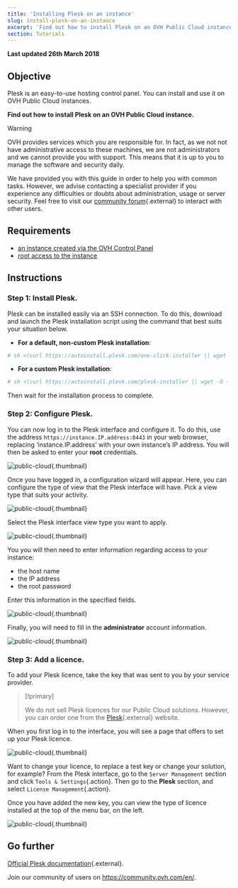 ```yaml
---
title: 'Installing Plesk on an instance'
slug: install-plesk-on-an-instance
excerpt: 'Find out how to install Plesk on an OVH Public Cloud instance'
section: Tutorials
---
```


**Last updated 26th March 2018**

## Objective

Plesk is an easy-to-use hosting control panel. You can install and use it on OVH Public Cloud instances.

**Find out how to install Plesk on an OVH Public Cloud instance.** 

> [!warning]
> 
> OVH provides services which you are responsible for.  In fact, as we not not have administrative access to these machines, we are not administrators and we cannot provide you with support. This means that it is up to you to manage the software and security daily.
>
> We have provided you with this guide in order to help you with common tasks. However, we advise contacting a specialist provider if you experience any difficulties or doubts about administration, usage or server security. Feel free to visit our [community forum](https://community.ovh.com/en/){.external} to interact with other users.
>

## Requirements

- [an instance created via the OVH Control Panel](../create_an_instance_in_your_ovh_customer_account/)
- [root access to the instance](../become_the_root_user_and_select_a_password/)

## Instructions

### Step 1: Install Plesk.

Plesk can be installed easily via an SSH connection. To do this, download and launch the Plesk installation script using the command that best suits your situation below.

- **For a default, non-custom Plesk installation**:

```bash
# sh <(curl https://autoinstall.plesk.com/one-click-installer || wget -O - https://autoinstall.plesk.com/one-click-installer)
```

- **For a custom Plesk installation**:

```bash
# sh <(curl https://autoinstall.plesk.com/plesk-installer || wget -O - https://autoinstall.plesk.com/plesk-installer)
```

Then wait for the installation process to complete. 

### Step 2: Configure Plesk.

You can now log in to the Plesk interface and configure it. To do this, use the address `https://instance.IP.address:8443` in your web browser, replacing ‘instance.IP.address’ with your own instance’s IP address. You will then be asked to enter your **root** credentials.

![public-cloud](images/3301.png){.thumbnail}

Once you have logged in, a configuration wizard will appear. Here, you can configure the type of view that the Plesk interface will have. Pick a view type that suits your activity.

![public-cloud](images/3302.png){.thumbnail}

Select the Plesk interface view type you want to apply.

![public-cloud](images/3303.png){.thumbnail}

You you will then need to enter information regarding access to your instance:

- the host name
- the IP address
- the root password

Enter this information in the specified fields.

![public-cloud](images/3304.png){.thumbnail}

Finally, you will need to fill in the **administrator** account information.

![public-cloud](images/3305.png){.thumbnail}

### Step 3: Add a licence.

To add your Plesk licence, take the key that was sent to you by your service provider.

> [!primary]
>
> We do not sell Plesk licences for our Public Cloud solutions. However, you can order one from the [Plesk](https://www.plesk.com/){.external} website.
> 

When you first log in to the interface, you will see a page that offers to set up your Plesk licence.

![public-cloud](images/3306-2.png){.thumbnail}

Want to change your licence, to replace a test key or change your solution, for example? From the Plesk interface, go to the `Server Management` section and click `Tools & Settings`{.action}. Then go to the **Plesk** section, and select `License Management`{.action}.

Once you have added the new key, you can view the type of licence installed at the top of the menu bar, on the left.

![public-cloud](images/3322-2.png){.thumbnail}

## Go further

[Official Plesk documentation](https://docs.plesk.com/en-US/onyx/){.external}.

Join our community of users on <https://community.ovh.com/en/>.